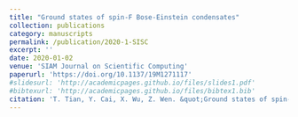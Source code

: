 ```yaml
---
title: "Ground states of spin-F Bose-Einstein condensates"
collection: publications
category: manuscripts
permalink: /publication/2020-1-SISC
excerpt: ''
date: 2020-01-02
venue: 'SIAM Journal on Scientific Computing'
paperurl: 'https://doi.org/10.1137/19M1271117'
#slidesurl: 'http://academicpages.github.io/files/slides1.pdf'
#bibtexurl: 'http://academicpages.github.io/files/bibtex1.bib'
citation: 'T. Tian, Y. Cai, X. Wu, Z. Wen. &quot;Ground states of spin-F Bose-Einstein condensates.&quot; <i>SIAM Journal on Scientific Computing</i>. 42(4), B983-B1013, 2020. https://doi.org/10.1137/19M1271117'
---
```

